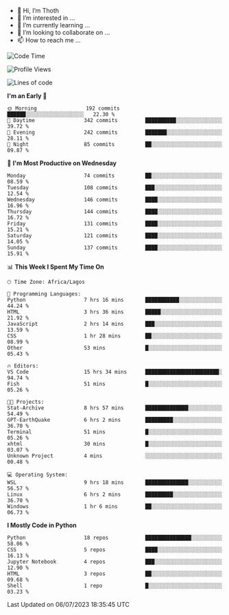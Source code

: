 <!---
thoth2357/thoth2357 is a ✨ special ✨ repository because its `README.md` (this file) appears on your GitHub profile.
You can click the Preview link to take a look at your changes.
--->

- 👋 Hi, I’m Thoth
- 👀 I’m interested in ...
- 🌱 I’m currently learning ...
- 💞️ I’m looking to collaborate on ...
- 📫 How to reach me ...




<!--START_SECTION:waka-->
![Code Time](http://img.shields.io/badge/Code%20Time-2%2C119%20hrs%204%20mins-blue)

![Profile Views](http://img.shields.io/badge/Profile%20Views-0-blue)

![Lines of code](https://img.shields.io/badge/From%20Hello%20World%20I%27ve%20Written-29.1%20million%20lines%20of%20code-blue)

**I'm an Early 🐤** 

```text
🌞 Morning                192 commits         ██████░░░░░░░░░░░░░░░░░░░   22.30 % 
🌆 Daytime                342 commits         ██████████░░░░░░░░░░░░░░░   39.72 % 
🌃 Evening                242 commits         ███████░░░░░░░░░░░░░░░░░░   28.11 % 
🌙 Night                  85 commits          ██░░░░░░░░░░░░░░░░░░░░░░░   09.87 % 
```
📅 **I'm Most Productive on Wednesday** 

```text
Monday                   74 commits          ██░░░░░░░░░░░░░░░░░░░░░░░   08.59 % 
Tuesday                  108 commits         ███░░░░░░░░░░░░░░░░░░░░░░   12.54 % 
Wednesday                146 commits         ████░░░░░░░░░░░░░░░░░░░░░   16.96 % 
Thursday                 144 commits         ████░░░░░░░░░░░░░░░░░░░░░   16.72 % 
Friday                   131 commits         ████░░░░░░░░░░░░░░░░░░░░░   15.21 % 
Saturday                 121 commits         ████░░░░░░░░░░░░░░░░░░░░░   14.05 % 
Sunday                   137 commits         ████░░░░░░░░░░░░░░░░░░░░░   15.91 % 
```


📊 **This Week I Spent My Time On** 

```text
🕑︎ Time Zone: Africa/Lagos

💬 Programming Languages: 
Python                   7 hrs 16 mins       ███████████░░░░░░░░░░░░░░   44.24 % 
HTML                     3 hrs 36 mins       █████░░░░░░░░░░░░░░░░░░░░   21.92 % 
JavaScript               2 hrs 14 mins       ███░░░░░░░░░░░░░░░░░░░░░░   13.59 % 
CSS                      1 hr 28 mins        ██░░░░░░░░░░░░░░░░░░░░░░░   08.99 % 
Other                    53 mins             █░░░░░░░░░░░░░░░░░░░░░░░░   05.43 % 

🔥 Editors: 
VS Code                  15 hrs 34 mins      ████████████████████████░   94.74 % 
Fish                     51 mins             █░░░░░░░░░░░░░░░░░░░░░░░░   05.26 % 

🐱‍💻 Projects: 
Stat-Archive             8 hrs 57 mins       ██████████████░░░░░░░░░░░   54.49 % 
GPT-EarthQuake           6 hrs 2 mins        █████████░░░░░░░░░░░░░░░░   36.70 % 
Terminal                 51 mins             █░░░░░░░░░░░░░░░░░░░░░░░░   05.26 % 
xhtml                    30 mins             █░░░░░░░░░░░░░░░░░░░░░░░░   03.07 % 
Unknown Project          4 mins              ░░░░░░░░░░░░░░░░░░░░░░░░░   00.48 % 

💻 Operating System: 
WSL                      9 hrs 18 mins       ██████████████░░░░░░░░░░░   56.57 % 
Linux                    6 hrs 2 mins        █████████░░░░░░░░░░░░░░░░   36.70 % 
Windows                  1 hr 6 mins         ██░░░░░░░░░░░░░░░░░░░░░░░   06.73 % 
```

**I Mostly Code in Python** 

```text
Python                   18 repos            ███████████████░░░░░░░░░░   58.06 % 
CSS                      5 repos             ████░░░░░░░░░░░░░░░░░░░░░   16.13 % 
Jupyter Notebook         4 repos             ███░░░░░░░░░░░░░░░░░░░░░░   12.90 % 
HTML                     3 repos             ██░░░░░░░░░░░░░░░░░░░░░░░   09.68 % 
Shell                    1 repo              █░░░░░░░░░░░░░░░░░░░░░░░░   03.23 % 
```




 Last Updated on 06/07/2023 18:35:45 UTC
<!--END_SECTION:waka-->
<!--![](http://github-profile-summary-cards.vercel.app/api/cards/profile-details?username=thoth2357&theme=2077)

![](http://github-profile-summary-cards.vercel.app/api/cards/stats?username=thoth2357&theme=2077)![](http://github-profile-summary-cards.vercel.app/api/cards/productive-time?username=thoth2357&theme=2077&utcOffset=8) -->
